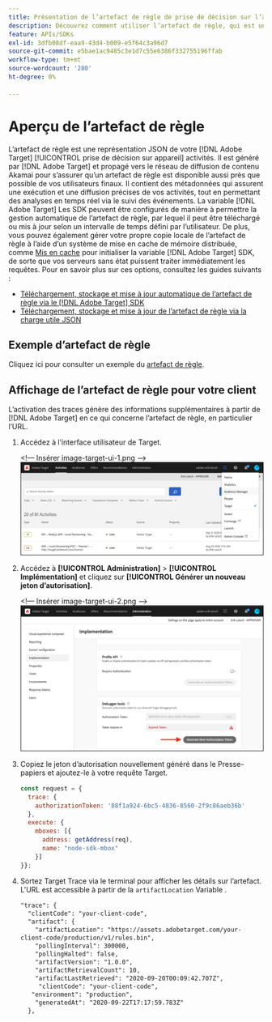 ```yaml
---
title: Présentation de l’artefact de règle de prise de décision sur l’appareil
description: Découvrez comment utiliser l’artefact de règle, qui est une représentation JSON de votre [!DNL Adobe Target] [!UICONTROL prise de décision sur appareil] activités.
feature: APIs/SDKs
exl-id: 3dfb08df-eaa9-43d4-b009-e5f64c3a96d7
source-git-commit: e5bae1ac9485c3e1d7c55e6386f332755196ffab
workflow-type: tm+mt
source-wordcount: '280'
ht-degree: 0%

---
```


# Aperçu de l’artefact de règle

L’artefact de règle est une représentation JSON de votre [!DNL Adobe Target] [!UICONTROL prise de décision sur appareil] activités. Il est généré par [!DNL Adobe Target] et propagé vers le réseau de diffusion de contenu Akamai pour s’assurer qu’un artefact de règle est disponible aussi près que possible de vos utilisateurs finaux. Il contient des métadonnées qui assurent une exécution et une diffusion précises de vos activités, tout en permettant des analyses en temps réel via le suivi des événements. La variable [!DNL Adobe Target] Les SDK peuvent être configurés de manière à permettre la gestion automatique de l’artefact de règle, par lequel il peut être téléchargé ou mis à jour selon un intervalle de temps défini par l’utilisateur. De plus, vous pouvez également gérer votre propre copie locale de l’artefact de règle à l’aide d’un système de mise en cache de mémoire distribuée, comme [Mis en cache](https://memcached.org/) pour initialiser la variable [!DNL Adobe Target] SDK, de sorte que vos serveurs sans état puissent traiter immédiatement les requêtes. Pour en savoir plus sur ces options, consultez les guides suivants :

* [Téléchargement, stockage et mise à jour automatique de l’artefact de règle via le [!DNL Adobe Target] SDK](rule-artifact-sdk.md)
* [Téléchargement, stockage et mise à jour de l’artefact de règle via la charge utile JSON](rule-artifact-json.md)

## Exemple d’artefact de règle

Cliquez ici pour consulter un exemple du [artefact de règle](rule-artifact-example.md).

## Affichage de l’artefact de règle pour votre client

L’activation des traces génère des informations supplémentaires à partir de [!DNL Adobe Target] en ce qui concerne l’artefact de règle, en particulier l’URL.

1. Accédez à l’interface utilisateur de Target.

   &lt;!— Insérer image-target-ui-1.png —>
   ![image alternative](assets/asset-rule-artifact-1.png)

1. Accédez à **[!UICONTROL Administration]** > **[!UICONTROL Implémentation]** et cliquez sur **[!UICONTROL Générer un nouveau jeton d’autorisation]**.

   &lt;!— Insérer image-target-ui-2.png —>
   ![image alternative](assets/asset-rule-artifact-2.png)

1. Copiez le jeton d’autorisation nouvellement généré dans le Presse-papiers et ajoutez-le à votre requête Target.

   ```javascript {line-numbers="true"}
   const request = {
     trace: {
       authorizationToken: '88f1a924-6bc5-4836-8560-2f9c86aeb36b'
     },
     execute: {
       mboxes: [{
         address: getAddress(req),
         name: "node-sdk-mbox"
       }]
   }};
   ```

1. Sortez Target Trace via le terminal pour afficher les détails sur l’artefact. L&#39;URL est accessible à partir de la `artifactLocation` Variable .

   ```
   "trace": {
     "clientCode": "your-client-code",
     "artifact": {
       "artifactLocation": "https://assets.adobetarget.com/your-client-code/production/v1/rules.bin",
       "pollingInterval": 300000,
       "pollingHalted": false,
       "artifactVersion": "1.0.0",
       "artifactRetrievalCount": 10,
       "artifactLastRetrieved": "2020-09-20T00:09:42.707Z",
        "clientCode": "your-client-code",
      "environment": "production",
       "generatedAt": "2020-09-22T17:17:59.783Z"
     },
   ```
